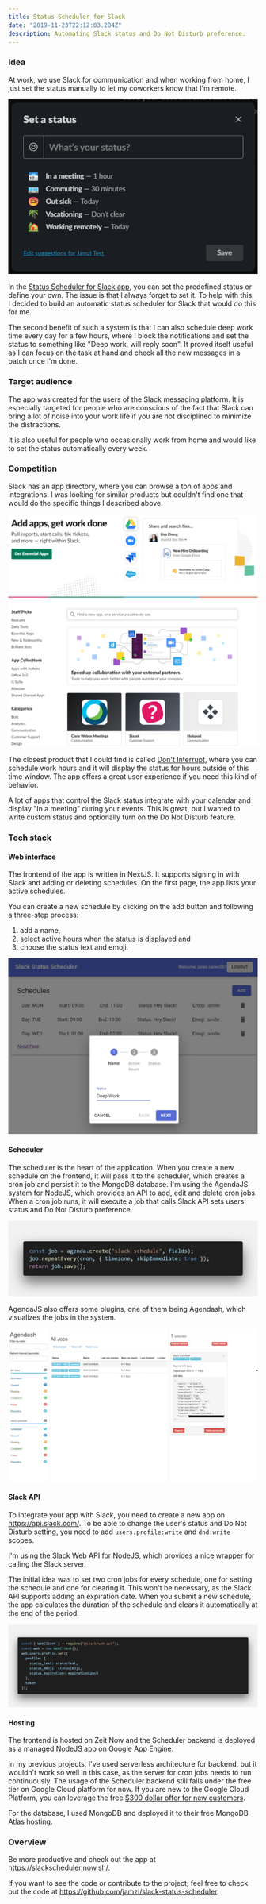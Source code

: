 ```yaml
---
title: Status Scheduler for Slack
date: "2019-11-23T22:12:03.284Z"
description: Automating Slack status and Do Not Disturb preference.
---
```


### Idea

At work, we use Slack for communication and when working from home, I just set the status manually to let my coworkers know that I'm remote.

![Slack set status](./slack-status-set.png)

In the [Status Scheduler for Slack app](https://slackscheduler.now.sh/), you can set the predefined status or define your own. The issue is that I always forget to set it. To help with this, I decided to build an automatic status scheduler for Slack that would do this for me.

The second benefit of such a system is that I can also schedule deep work time every day for a few hours, where I block the notifications and set the status to something like "Deep work, will reply soon". It proved itself useful as I can focus on the task at hand and check all the new messages in a batch once I'm done.

### Target audience

The app was created for the users of the Slack messaging platform. It is especially targeted for people who are conscious of the fact that Slack can bring a lot of noise into your work life if you are not disciplined to minimize the distractions.

It is also useful for people who occasionally work from home and would like to set the status automatically every week.

### Competition

Slack has an app directory, where you can browse a ton of apps and integrations. I was looking for similar products but couldn't find one that would do the specific things I described above.

![Slack app directory](./slack-app-directory.png)

The closest product that I could find is called [Don't Interrupt](http://dontinterrupt.app/), where you can schedule work hours and it will display the status for hours outside of this time window. The app offers a great user experience if you need this kind of behavior.

A lot of apps that control the Slack status integrate with your calendar and display "In a meeting" during your events. This is great, but I wanted to write custom status and optionally turn on the Do Not Disturb feature.

### Tech stack

#### Web interface

The frontend of the app is written in NextJS. It supports signing in with Slack and adding or deleting schedules. On the first page, the app lists your active schedules.

You can create a new schedule by clicking on the add button and following a three-step process:

1. add a name,
2. select active hours when the status is displayed and
3. choose the status text and emoji.

![App screenshot](./app-screenshot.png)

#### Scheduler

The scheduler is the heart of the application. When you create a new schedule on the frontend, it will pass it to the scheduler, which creates a cron job and persist it to the MongoDB database. I'm using the AgendaJS system for NodeJS, which provides an API to add, edit and delete cron jobs. When a cron job runs, it will execute a job that calls Slack API sets users' status and Do Not Disturb preference.

![AgendaJS code](./agenda-code.png)

AgendaJS also offers some plugins, one of them being Agendash, which visualizes the jobs in the system.

![Agendash](./agendash.png)

#### Slack API

To integrate your app with Slack, you need to create a new app on https://api.slack.com/. To be able to change the user's status and Do Not Disturb setting, you need to add `users.profile:write` and `dnd:write` scopes.

I'm using the Slack Web API for NodeJS, which provides a nice wrapper for calling the Slack server.

The initial idea was to set two cron jobs for every schedule, one for setting the schedule and one for clearing it. This won't be necessary, as the Slack API supports adding an expiration date. When you submit a new schedule, the app calculates the duration of the schedule and clears it automatically at the end of the period.

![Slack API code](./slack-code.png)

#### Hosting

The frontend is hosted on Zeit Now and the Scheduler backend is deployed as a managed NodeJS app on Google App Engine.

In my previous projects, I've used serverless architecture for backend, but it wouldn't work so well in this case, as the server for cron jobs needs to run continuously. The usage of the Scheduler backend still falls under the free tier on Google Cloud platform for now. If you are new to the Google Cloud Platform, you can leverage the free [\$300 dollar offer for new customers](https://cloud.google.com/free/).

For the database, I used MongoDB and deployed it to their free MongoDB Atlas hosting.

### Overview

Be more productive and check out the app at https://slackscheduler.now.sh/.

If you want to see the code or contribute to the project, feel free to check out the code at https://github.com/jamzi/slack-status-scheduler.
